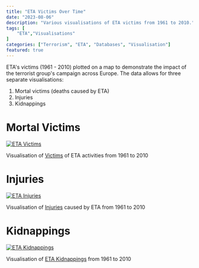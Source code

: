 ```yaml
---
title: "ETA Victims Over Time"
date: "2023-08-06"
description: "Various visualisations of ETA victims from 1961 to 2010."
tags: [
    "ETA","Visualisations"
]
categories: ["Terrorism", "ETA", "Databases", "Visualisation"]
featured: true
---
```


ETA's victims (1961 - 2010) plotted on a map to demonstrate the impact of the terrorist group's campaign across Europe. The data allows for three separate visualisations:
1. Mortal victims (deaths caused by ETA)
2. Injuries
3. Kidnappings

# Mortal Victims

[![ETA Victims](/images/ETA%20Victims.webp)](https://public.flourish.studio/visualisation/14523595/)

Visualisation of [Victims](https://public.flourish.studio/visualisation/14523595/) of ETA activities from 1961 to 2010

# Injuries

[![ETA Injuries](/images/ETA%20Injuries.webp "ETA Injuries")](https://public.flourish.studio/visualisation/14524659/)

Visualisation of [Injuries](https://public.flourish.studio/visualisation/14524659/) caused by ETA from 1961 to 2010

# Kidnappings

[![ETA Kidnappings](/images/ETA%20Kidnappings.webp "ETA Kidnappings")](https://public.flourish.studio/visualisation/14524637/)

Visualisation of [ETA Kidnappings](https://public.flourish.studio/visualisation/14524637/) from 1961 to 2010


